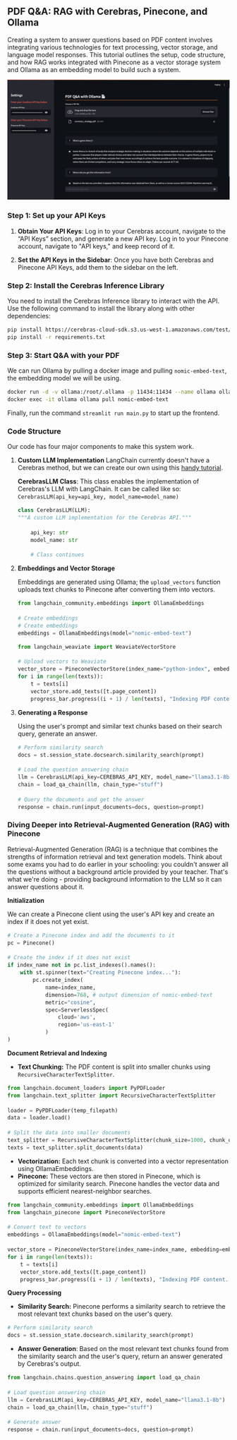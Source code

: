 ## PDF Q&A: RAG with Cerebras, Pinecone, and Ollama

Creating a system to answer questions based on PDF content involves integrating various technologies for text processing, vector storage, and language model responses. This tutorial outlines the setup, code structure, and how RAG works integrated with Pinecone as a vector storage system and Ollama as an embedding model to build such a system.

![finished product](./pdfExample.png)

### Step 1: Set up your API Keys

1. **Obtain Your API Keys**: Log in to your Cerebras account, navigate to the “API Keys” section, and generate a new API key. Log in to your Pinecone account, navigate to "API keys," and keep record of it.

2. **Set the API Keys in the Sidebar**: Once you have both Cerebras and Pinecone API Keys, add them to the sidebar on the left.

### Step 2: Install the Cerebras Inference Library

You need to install the Cerebras Inference library to interact with the API. Use the following command to install the library along with other dependencies:

```bash
pip install https://cerebras-cloud-sdk.s3.us-west-1.amazonaws.com/test/cerebras_cloud_sdk-0.5.0-py3-none-any.whl
pip install -r requirements.txt
```

### Step 3: Start Q&A with your PDF

We can run Ollama by pulling a docker image and pulling `nomic-embed-text`, the embedding model we will be using.
```bash
docker run -d -v ollama:/root/.ollama -p 11434:11434 --name ollama ollama/ollama
docker exec -it ollama ollama pull nomic-embed-text
```

Finally, run the command `streamlit run main.py` to start up the frontend.

### **Code Structure**
Our code has four major components to make this system work.

1. **Custom LLM Implementation**
    LangChain currently doesn't have a Cerebras method, but we can create our own using this [handy tutorial](https://python.langchain.com/v0.1/docs/modules/model_io/llms/custom_llm/).

    **CerebrasLLM Class**: This class enables the implementation of Cerebras's LLM with LangChain. It can be called like so: `CerebrasLLM(api_key=api_key, model_name=model_name)`

    ```python
    class CerebrasLLM(LLM):
    """A custom LLM implementation for the Cerebras API."""

        api_key: str
        model_name: str

        # Class continues
    ```

2. **Embeddings and Vector Storage**

    Embeddings are generated using Ollama; the `upload_vectors` function uploads text chunks to Pinecone after converting them into vectors.

    ```python
    from langchain_community.embeddings import OllamaEmbeddings

    # Create embeddings
    # Create embeddings
    embeddings = OllamaEmbeddings(model="nomic-embed-text")
    ```
   
    ```python
    from langchain_weaviate import WeaviateVectorStore

    # Upload vectors to Weaviate
    vector_store = PineconeVectorStore(index_name="python-index", embedding=embeddings)
    for i in range(len(texts)):
        t = texts[i]
        vector_store.add_texts([t.page_content])
        progress_bar.progress((i + 1) / len(texts), "Indexing PDF content... (this may take a bit) 🦙")
    ```

3. **Generating a Response**

    Using the user's prompt and similar text chunks based on their search query, generate an answer.

    ```python
    # Perform similarity search
    docs = st.session_state.docsearch.similarity_search(prompt)

    # Load the question answering chain
    llm = CerebrasLLM(api_key=CEREBRAS_API_KEY, model_name="llama3.1-8b")
    chain = load_qa_chain(llm, chain_type="stuff")

    # Query the documents and get the answer
    response = chain.run(input_documents=docs, question=prompt)
    ```

### Diving Deeper into Retrieval-Augmented Generation (RAG) with Pinecone

Retrieval-Augmented Generation (RAG) is a technique that combines the strengths of information retrieval and text generation models. Think about some exams you had to do earlier in your schooling: you couldn't answer all the questions without a background article provided by your teacher. That's what we're doing - providing background information to the LLM so it can answer questions about it.

**Initialization**

We can create a Pinecone client using the user's API key and create an index if it does not yet exist.
```python
# Create a Pinecone index and add the documents to it
pc = Pinecone()

# Create the index if it does not exist
if index_name not in pc.list_indexes().names():
    with st.spinner(text="Creating Pinecone index..."):
        pc.create_index(
            name=index_name, 
            dimension=768, # output dimension of nomic-embed-text
            metric="cosine",
            spec=ServerlessSpec(
                cloud='aws', 
                region='us-east-1'
            )
)
```

**Document Retrieval and Indexing**
* **Text Chunking:** The PDF content is split into smaller chunks using `RecursiveCharacterTextSplitter`.
```python
from langchain.document_loaders import PyPDFLoader
from langchain.text_splitter import RecursiveCharacterTextSplitter

loader = PyPDFLoader(temp_filepath)
data = loader.load()

# Split the data into smaller documents
text_splitter = RecursiveCharacterTextSplitter(chunk_size=1000, chunk_overlap=0)
texts = text_splitter.split_documents(data)
```
* **Vectorization:** Each text chunk is converted into a vector representation using OllamaEmbeddings.
* **Pinecone:** These vectors are then stored in Pinecone, which is optimized for similarity search. Pinecone handles the vector data and supports efficient nearest-neighbor searches.
```python
from langchain_community.embeddings import OllamaEmbeddings
from langchain_pinecone import PineconeVectorStore

# Convert text to vectors
embeddings = OllamaEmbeddings(model="nomic-embed-text")

vector_store = PineconeVectorStore(index_name=index_name, embedding=embeddings)
for i in range(len(texts)):
    t = texts[i]
    vector_store.add_texts([t.page_content])
    progress_bar.progress((i + 1) / len(texts), "Indexing PDF content... (this may take a bit) 🦙")
```

**Query Processing**
* **Similarity Search:** Pinecone performs a similarity search to retrieve the most relevant text chunks based on the user's query.
```python
# Perform similarity search
docs = st.session_state.docsearch.similarity_search(prompt)
```

* **Answer Generation**: Based on the most relevant text chunks found from the similarity search and the user's query, return an answer generated by Cerebras's output.
```python
from langchain.chains.question_answering import load_qa_chain

# Load question answering chain
llm = CerebrasLLM(api_key=CEREBRAS_API_KEY, model_name="llama3.1-8b")
chain = load_qa_chain(llm, chain_type="stuff")

# Generate answer
response = chain.run(input_documents=docs, question=prompt)
```